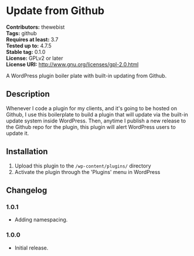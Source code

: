 # Update from Github #
**Contributors:** thewebist  
**Tags:** github  
**Requires at least:** 3.7  
**Tested up to:** 4.7.5  
**Stable tag:** 0.1.0  
**License:** GPLv2 or later  
**License URI:** http://www.gnu.org/licenses/gpl-2.0.html  

A WordPress plugin boiler plate with built-in updating from Github.

## Description ##

Whenever I code a plugin for my clients, and it's going to be hosted on Github, I use this boilerplate to build a plugin that will update via the built-in update system inside WordPress. Then, anytime I publish a new release to the Github repo for the plugin, this plugin will alert WordPress users to update it.

## Installation ##

1. Upload this plugin to the `/wp-content/plugins/` directory
2. Activate the plugin through the 'Plugins' menu in WordPress

## Changelog ##

### 1.0.1 ###
* Adding namespacing.

### 1.0.0 ###
* Initial release.